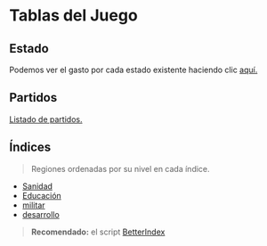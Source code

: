 # Tablas del Juego

## Estado

Podemos ver el gasto por cada estado existente haciendo clic [aquí.](https://rivalregions.com/#listed/states_details)

## Partidos

[Listado de partidos.](http://rivalregions.com/#listed/parties)

## Índices

> Regiones ordenadas por su nivel en cada índice.

- [Sanidad](https://rivalregions.com/#listed/country/-2/0/hospital)
- [Educación](https://rivalregions.com/#listed/country/-2/0/school) 
- [militar](https://rivalregions.com/#listed/country/-2/0/military)
- [desarrollo](https://rivalregions.com/#listed/country/-2/0/homes)

> **Recomendado:** el script [BetterIndex](https://rr-tools.eu/mod/2)
